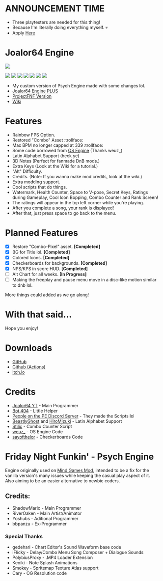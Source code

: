 # ANNOUNCEMENT TIME
* Three playtesters are needed for this thing!
* Because I'm literally doing everything myself. 💀
* Apply [Here](https://docs.google.com/forms/d/e/1FAIpQLSe79y4ldB4uf6yUbJKpoWgu1gkli6-lG2W7-bYyJF4i2KDcWQ/viewform?usp=sf_link)

# Joalor64 Engine
![](https://github.com/Joalor64GH/Joalor64-Engine/blob/main/art/logos/j64elogo.png?raw=true)

![](https://img.shields.io/github/v/release/Joalor64GH/Joalor64-Engine?color=0000FF&label=version&style=flat-square)
![](https://img.shields.io/github/v/release/Joalor64GH/Joalor64-Engine?color=0000&include_prereleases&label=pre-release&style=flat-square)
![](https://img.shields.io/github/downloads/Joalor64GH/Joalor64-Engine/total?color=FF00C8&style=flat-square)
![](https://img.shields.io/github/repo-size/Joalor64GH/Joalor64-Engine?color=AE00FF&style=flat-square)
![](https://img.shields.io/badge/subscribe%20to-joalor64%20yt-FF0000?style=flat-square)
![](https://img.shields.io/badge/balls-in%20yo%20jaws-FF0088?style=flat-square)
![](https://img.shields.io/github/license/Joalor64GH/Joalor64-Engine?color=00FFAE&style=flat-square)
* My custom version of Psych Engine made with some changes lol.
* [Joalor64 Engine PLUS](https://github.com/Joalor64GH/Joalor64-Engine-PLUS)
* [ProjectFNF Version](https://github.com/Joalor64GH/Joalor64-Engine-PFNF)
* [Wiki](https://github.com/Joalor64GH/Joalor64-Engine/wiki)

# Features
* Rainbow FPS Option.
* Restored "Combo" Asset :trollface:
* Max BPM no longer capped at 339 :trollface:
* Some code borrowed from [OS Engine](https://github.com/weuz-github/FNF-OSEngine) (Thanks weuz_)
* Latin Alphabet Support (heck ye)
* 3D Notes (Perfect for fanmade DnB mods.)
* Extra Keys (Look at the Wiki for a tutorial.)
* "Alt" Difficulty.
* Credits. (Note: If you wanna make mod credits, look at the wiki.)
* Extra modding support.
* Cool scripts that do things.
* Watermark, Health Counter, Space to V-pose, Secret Keys, Ratings during Gameplay, Cool Icon Bopping, Combo Counter and Rank Screen!
* The ratings will appear in the top left corner while you're playing.
* After you complete a song, your rank is displayed!
* After that, just press space to go back to the menu.

# Planned Features
* [X] Restore "Combo-Pixel" asset. **[Completed]**
* [X] BG for Title lol. **[Completed]**
* [X] Colored Icons. **[Completed]**
* [X] Checkerboards for backgrounds. **[Completed]**
* [X] NPS/KPS in score HUD. **[Completed]**
* [ ] Alt Chart for all weeks. **[In Progress]**
* [ ] Making the freeplay and pause menu move in a disc-like motion similar to dnb lol.

More things could added as we go along!

# With that said...
Hope you enjoy!

# Downloads
* [GitHub](https://github.com/Joalor64GH/Joalor64-Engine/tags)
* [Github (Actions)](https://github.com/Joalor64GH/Joalor64-Engine/actions)
* [itch.io](https://joalor64.itch.io/joalor64-engine)

# Credits
* [Joalor64 YT](https://www.youtube.com/channel/UC4tRMRL_iAHX5n1qQpHibfg/featured) - Main Programmer
* [Bot 404](https://www.youtube.com/channel/UC9ntkZ4Nz3AVKrAnderJnOg) - Little Helper
* [People on the PE Discord Server](https://discord.gg/2ka77eMXDv) - They made the Scripts lol
* [BeastlyGhost](https://github.com/BeastlyGhost) and [HiroMizuki](https://github.com/HiroMizuki) - Latin Alphabet Support
* [Stilic](https://github.com/Stilic) - Combo Counter Script
* [weuz_](https://github.com/notweuz) - OS Engine Code
* [sayofthelor](https://twitter.com/sayofthelor) - Checkerboards Code

# Friday Night Funkin' - Psych Engine
Engine originally used on [Mind Games Mod](https://gamebanana.com/mods/301107), intended to be a fix for the vanilla version's many issues while keeping the casual play aspect of it. Also aiming to be an easier alternative to newbie coders.

## Credits:
* ShadowMario - Main Programmer
* RiverOaken - Main Artist/Animator
* Yoshubs - Aditional Programmer
* bbpanzu - Ex-Programmer

### Special Thanks
* gedehari - Chart Editor's Sound Waveform base code
* iFlicky - Delay/Combo Menu Song Composer + Dialogue Sounds
* PolybiusProxy - .MP4 Loader Extension
* Keoiki - Note Splash Animations
* Smokey - Spritemap Texture Atlas support
* Cary - OG Resolution code
